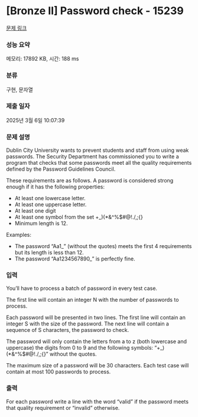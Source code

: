 # [Bronze II] Password check - 15239 

[문제 링크](https://www.acmicpc.net/problem/15239) 

### 성능 요약

메모리: 17892 KB, 시간: 188 ms

### 분류

구현, 문자열

### 제출 일자

2025년 3월 6일 10:07:39

### 문제 설명

<p dir="ltr">Dublin City University wants to prevent students and staff from using weak passwords. The Security Department has commissioned you to write a program that checks that some passwords meet all the quality requirements defined by the Password Guidelines Council.</p>

<p>These requirements are as follows. A password is considered strong enough if it has the following properties:</p>

<ul dir="ltr">
	<li>At least one lowercase letter.</li>
	<li>At least one uppercase letter.</li>
	<li>At least one digit</li>
	<li>At least one symbol from the set +_)(*&^%$#@!./,;{}</li>
	<li>Minimum length is 12.</li>
</ul>

<p>Examples:</p>

<ul dir="ltr">
	<li>The password “Aa1_” (without the quotes) meets the first 4 requirements but its length is less than 12.</li>
	<li>The password “Aa1234567890_” is perfectly fine.</li>
</ul>

### 입력 

 <p dir="ltr">You’ll have to process a batch of password in every test case.</p>

<p dir="ltr">The first line will contain an integer N with the number of passwords to process.</p>

<p dir="ltr">Each password will be presented in two lines. The first line will contain an integer S with the size of the password. The next line will contain a sequence of S characters, the password to check.</p>

<p dir="ltr">The password will only contain the letters from a to z (both lowercase and uppercase) the digits from 0 to 9 and the following symbols: “+_)(*&^%$#@!./,;{}” without the quotes.</p>

<p>The maximum size of a password will be 30 characters. Each test case will contain at most 100 passwords to process.</p>

### 출력 

 <p dir="ltr">For each password write a line with the word “valid” if the password meets that quality requirement or “invalid” otherwise.</p>

